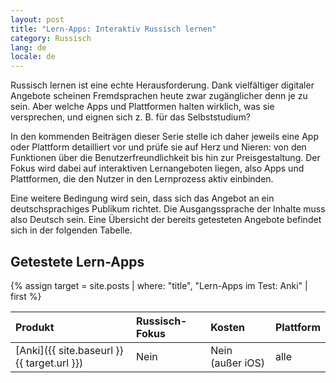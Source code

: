 ```yaml
---
layout: post
title: "Lern-Apps: Interaktiv Russisch lernen"
category: Russisch
lang: de
locale: de
---
```


Russisch lernen ist eine echte Herausforderung. Dank vielfältiger digitaler Angebote scheinen Fremdsprachen heute zwar zugänglicher denn je zu sein. Aber welche Apps und Plattformen halten wirklich, was sie versprechen, und eignen sich z. B. für das Selbststudium?

In den kommenden Beiträgen dieser Serie stelle ich daher jeweils eine App oder Plattform detailliert vor und prüfe sie auf Herz und Nieren: von den Funktionen über die Benutzerfreundlichkeit bis hin zur Preisgestaltung. Der Fokus wird dabei auf interaktiven Lernangeboten liegen, also Apps und Plattformen, die den Nutzer in den Lernprozess aktiv einbinden.

Eine weitere Bedingung wird sein, dass sich das Angebot an ein deutschsprachiges Publikum richtet. Die Ausgangssprache der Inhalte muss also Deutsch sein. Eine Übersicht der bereits getesteten Angebote befindet sich in der folgenden Tabelle.

## Getestete Lern-Apps

{% assign target = site.posts | where: "title", "Lern-Apps im Test: Anki" | first %}

| Produkt                                    | Russisch-Fokus | Kosten           | Plattform |
| :----------------------------------------- | :------------- | :--------------- | :-------- |
| [Anki]({{ site.baseurl }}{{ target.url }}) | Nein           | Nein (außer iOS) | alle      |

